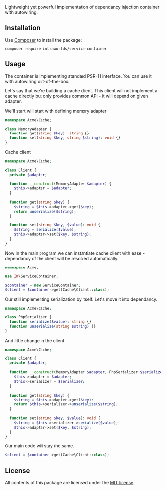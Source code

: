 Lightweight yet powerful implementation of dependancy injection container with autowiring.

## Installation
Use [Composer] to install the package:
```
composer require intraworlds/service-container
```

## Usage
The container is implementing standard PSR-11 interface. You can use it with autowiring out-of-the-box.

Let's say that we're building a cache client. This client will not implement a cache directly but only provides common API - it will depend on given adapter.

We'll start will start with defining memory adapter
```php
namespace Acme\Cache;

class MemoryAdapter {
  function get(string $key): string {}
  function set(string $key, string $string): void {}
}
```
Cache client
```php
namespace Acme\Cache;

class Client {
  private $adapter;
  
  function __construct(MemoryAdapter $adapter) {
    $this->adapter = $adapter;
  }
  
  function get(string $key) {
    $string = $this->adapter->get($key);
    return unserialize($string);
  }
  
  function set(string $key, $value): void {
    $string = serialize($value);
    $this->adapter->set($key, $string);
  }
}
```
Now in the main program we can instantiate cache client with ease - dependancy of the client will be resolved automatically.
```php
namespace Acme;

use IW\ServiceContainer;

$container = new ServiceContainer;
$client = $container->get(Cache\Client::class);
```
Our still implementing serialization by itself. Let's move it into dependancy.
```php
namespace Acme\Cache;

class PhpSerializer {
  function serialize($value): string {}
  function unserialize(string $string) {}
}
```
And little change in the client.
```php
namespace Acme\Cache;

class Client {
  private $adapter;
  
  function __construct(MemoryAdapter $adapter, PhpSerializer $serializer) {
    $this->adapter = $adapter;
    $this->serializer = $serializer;
  }
  
  function get(string $key) {
    $string = $this->adapter->get($key);
    return $this->serializer->unserialize($string);
  }
  
  function set(string $key, $value): void {
    $string = $this->serializer->serialize($value);
    $this->adapter->set($key, $string);
  }
}
```
Our main code will stay the same.
```php
$client = $container->get(Cache\Client::class);
```


## License
All contents of this package are licensed under the [MIT license].

[Composer]: https://getcomposer.org
[MIT license]: LICENSE
